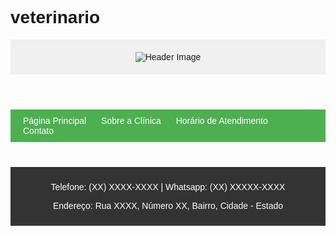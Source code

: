 # veterinario
<html lang="pt-BR">
<head>
    <meta charset="UTF-8">
    <meta name="viewport" content="width=device-width, initial-scale=1.0">
    <title>Clínica Médica - Especialidade</title>
    <style>
        /* Estilos básicos para melhor visualização */
        body { font-family: Arial, sans-serif; }
        header { background-color: #f0f0f0; padding: 20px; text-align: center; }
        footer { background-color: #333; color: #fff; padding: 10px; text-align: center; }
        nav { background-color: #4CAF50; padding: 10px; }
        nav a { color: white; text-decoration: none; padding: 10px; }
        nav a:hover { background-color: #45a049; }
        section { padding: 20px; }
        table { border-collapse: collapse; width: 100%; }
        table, th, td { border: 1px solid black; }
        th, td { padding: 10px; text-align: left; }
        th { background-color: #f2f2f2; }
    </style>
</head>
<body>
    <header>
        <img src="header_image.jpg" alt="Header Image">
    </header>
    <nav>
        <a href="index.html">Página Principal</a>
        <a href="sobre.html">Sobre a Clínica</a>
        <a href="horario.html">Horário de Atendimento</a>
        <a href="contato.html">Contato</a>
    </nav>
    <section id="content">
        <!-- Conteúdo das páginas será inserido aqui -->
    </section>
    <footer>
        <p>Telefone: (XX) XXXX-XXXX | Whatsapp: (XX) XXXXX-XXXX</p>
        <p>Endereço: Rua XXXX, Número XX, Bairro, Cidade - Estado</p>
    </footer>
</body>
</html>
